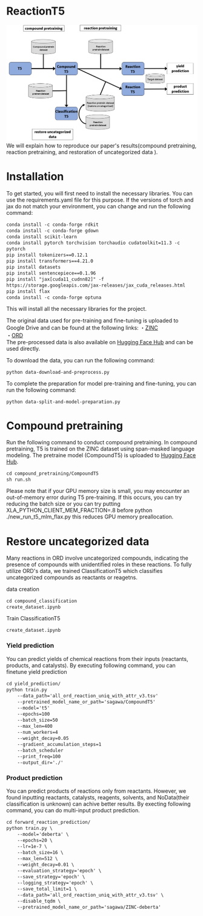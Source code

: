 # ReactionT5
![training_procedure_image](https://github.com/sagawatatsuya/ReactionT5/blob/main/study_reproduction/training-procedure.png)
We will explain how to reproduce our paper's results(compound pretraining, reaction pretraining, and restoration of uncategorized data ). 


# Installation
To get started, you will first need to install the necessary libraries. You can use the requirements.yaml file for this purpose. If the versions of torch and jax do not match your environment, you can change and run the following command:
```
conda install -c conda-forge rdkit
conda install -c conda-forge gdown
conda install scikit-learn
conda install pytorch torchvision torchaudio cudatoolkit=11.3 -c pytorch
pip install tokenizers==0.12.1
pip install transformers==4.21.0
pip install datasets
pip install sentencepiece==0.1.96
pip install "jax[cuda11_cudnn82]" -f https://storage.googleapis.com/jax-releases/jax_cuda_releases.html
pip install flax
conda install -c conda-forge optuna
```
This will install all the necessary libraries for the project.

The original data used for pre-training and fine-tuning is uploaded to Google Drive and can be found at the following links:
・[ZINC](https://drive.google.com/drive/folders/1lSPCqh31zxTVEhuiPde7W3rZG8kPgp-z)  
・[ORD](https://drive.google.com/file/d/1BEk2GWhNU-Azj9hm77Z2wufsPN49wN0m/view)  
The pre-processed data is also available on [Hugging Face Hub](https://huggingface.co/sagawa) and can be used directly. 

To download the data, you can run the following command:
```
python data-download-and-preprocess.py
```
To complete the preparation for model pre-training and fine-tuning, you can run the following command:
```
python data-split-and-model-preparation.py
```

# Compound pretraining
Run the following command to conduct compound pretraining. In compound pretraining, T5 is trained on the ZINC dataset using span-masked language modeling. The pretraine model (CompoundT5) is uploaded to [Hugging Face Hub](https://huggingface.co/sagawa/CompoundT5).
```
cd compound_pretraining/CompoundT5
sh run.sh
```
Please note that if your GPU memory size is small, you may encounter an out-of-memory error during T5 pre-training. If this occurs, you can try reducing the batch size or you can try putting XLA_PYTHON_CLIENT_MEM_FRACTION=.8 before python ./new_run_t5_mlm_flax.py this reduces GPU memory preallocation.


# Restore uncategorized data
Many reactions in ORD involve uncategorized compounds, indicating the presence of compounds with unidentified roles in these reactions. To fully utilize ORD's data, we trained ClassificationT5 which classifies uncategorized compounds as reactants or reagetns.

data creation
```
cd compound_classification
create_dataset.ipynb
```

Train ClassificationT5
```
create_dataset.ipynb
```






### Yield prediction
You can predict yields of chemical reactions from their inputs (reactants, products, and catalysts). By executing following command, you can finetune yield prediction 
```
cd yield_prediction/
python train.py     
    --data_path='all_ord_reaction_uniq_with_attr_v3.tsv'
    --pretrained_model_name_or_path='sagawa/CompoundT5'
    --model='t5'
    --epochs=100
    --batch_size=50
    --max_len=400
    --num_workers=4
    --weight_decay=0.05
    --gradient_accumulation_steps=1
    --batch_scheduler
    --print_freq=100
    --output_dir='./'
```

### Product prediction
You can predict products of reactions only from reactants. However, we found inputting reactants, catalysts, reagents, solvents, and NoData(their classification is unknown) can achive better results. By execting following command, you can do multi-input product prediction.
```
cd forward_reaction_prediction/
python train.py \
    --model='deberta' \
    --epochs=20 \
    --lr=1e-7 \
    --batch_size=16 \
    --max_len=512 \
    --weight_decay=0.01 \
    --evaluation_strategy='epoch' \
    --save_strategy='epoch' \
    --logging_strategy='epoch' \
    --save_total_limit=1 \
    --data_path='all_ord_reaction_uniq_with_attr_v3.tsv' \
    --disable_tqdm \
    --pretrained_model_name_or_path='sagawa/ZINC-deberta'
```
